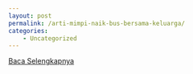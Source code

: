 ```yaml
---
layout: post
permalink: /arti-mimpi-naik-bus-bersama-keluarga/
categories:
    - Uncategorized
---
```


[Baca Selengkapnya](/09)